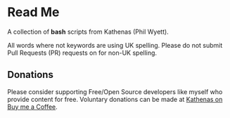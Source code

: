 # Read Me

A collection of **bash** scripts from Kathenas (Phil Wyett).

All words where not keywords are using UK spelling. Please do not submit Pull 
Requests (PR) requests on for non-UK spelling.

## Donations

Please consider supporting Free/Open Source developers like myself who provide 
content for free. Voluntary donations can be made at 
[Kathenas on Buy me a Coffee](bhttps://www.buymeacoffee.com/kathenasorg).
